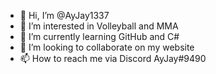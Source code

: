 - 👋 Hi, I’m @AyJay1337
- 👀 I’m interested in Volleyball and MMA
- 🌱 I’m currently learning GitHub and C#
- 💞️ I’m looking to collaborate on my website 
- 📫 How to reach me via Discord AyJay#9490

<!---
AyJay1337/AyJay1337 is a ✨ special ✨ repository because its `README.md` (this file) appears on your GitHub profile.
You can click the Preview link to take a look at your changes.
--->

